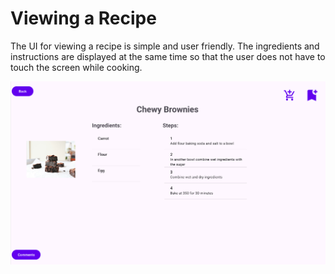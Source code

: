 # Viewing a Recipe

The UI for viewing a recipe is simple and user friendly. The ingredients and instructions are displayed at the same time so that the user does not have to touch the screen while cooking.

![View recipe UI](view_recipe.png)